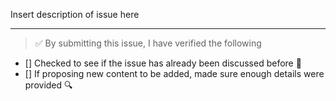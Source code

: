 Insert description of issue here

---

<!-- Thank you for contributing to this repo, it is much appreciated! 😊 -->

<!-- Before raising an issue, make sure to verify the following. -->

> ✅️ By submitting this issue, I have verified the following

- [] Checked to see if the issue has already been discussed before 🤔️
- [] If proposing new content to be added, made sure enough details were provided 🔍️